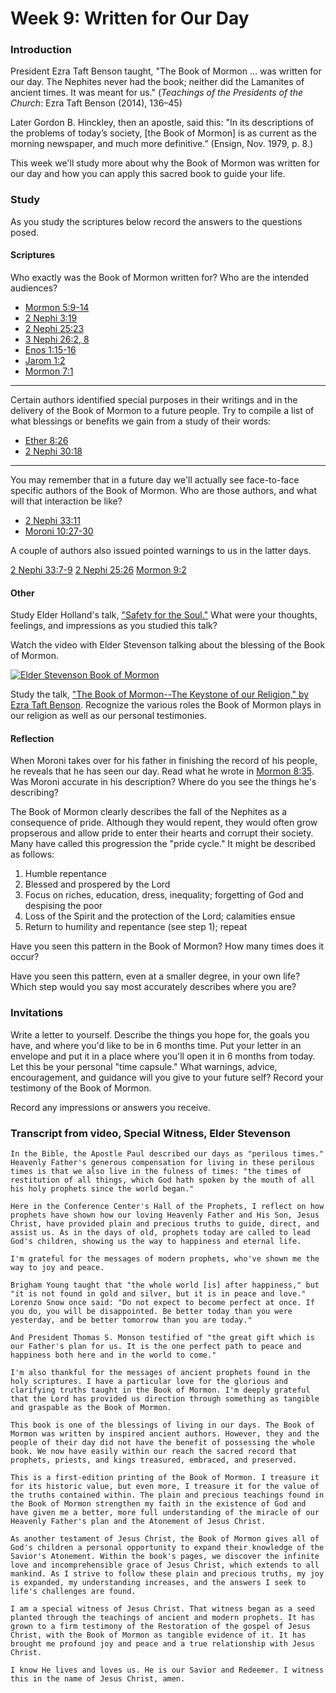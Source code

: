# Week 9: Written for Our Day

### Introduction

President Ezra Taft Benson taught, "The Book of Mormon … was written for our day. The Nephites never had the book; neither did the Lamanites of ancient times. It was meant for us." (_Teachings of the Presidents of the Church_: Ezra Taft Benson (2014), 136–45)

Later Gordon B. Hinckley, then an apostle, said this: "In its descriptions of the problems of today’s society, [the Book of Mormon] is as current as the morning newspaper, and much more definitive.” (Ensign, Nov. 1979, p. 8.)

This week we'll study more about why the Book of Mormon was written for our day and how you can apply this sacred book to guide your life.

### Study

As you study the scriptures below record the answers to the questions posed.

#### Scriptures

Who exactly was the Book of Mormon written for? Who are the intended audiences?

* [Mormon 5:9-14](https://www.lds.org/scriptures/bofm/morm/5.9-14)
* [2 Nephi 3:19](https://www.lds.org/scriptures/bofm/2-ne/3.19)
* [2 Nephi 25:23](https://www.lds.org/scriptures/bofm/2-ne/25.23)
* [3 Nephi 26:2, 8](https://www.lds.org/scriptures/bofm/3-ne/26.2,8)
* [Enos 1:15-16](https://www.lds.org/scriptures/bofm/enos/1.15-16)
* [Jarom 1:2](https://www.lds.org/scriptures/bofm/jarom/1.2)
* [Mormon 7:1](https://www.lds.org/scriptures/bofm/morm/7.1)

---

Certain authors identified special purposes in their writings and in the delivery of the Book of Mormon to a future people. Try to compile a list of what blessings or benefits we gain from a study of their words:

* [Ether 8:26](https://www.lds.org/scriptures/bofm/ether/8.26) 
* [2 Nephi 30:18](https://www.lds.org/scriptures/bofm/2-ne/30.18)

---

You may remember that in a future day we'll actually see face-to-face specific authors of the Book of Mormon. Who are those authors, and what will that interaction be like?

* [2 Nephi 33:11](https://www.lds.org/scriptures/bofm/2-ne/33.11)
* [Moroni 10:27-30](https://www.lds.org/scriptures/bofm/moro/10.27-30)

A couple of authors also issued pointed warnings to us in the latter days.

[2 Nephi 33:7-9](https://www.lds.org/scriptures/bofm/2-ne/33.7-9)
[2 Nephi 25:26](https://www.lds.org/scriptures/bofm/2-ne/25.26)
[Mormon 9:2](https://www.lds.org/scriptures/bofm/morm/9.2)

#### Other

Study Elder Holland's talk, ["Safety for the Soul."](https://www.lds.org/general-conference/2009/10/safety-for-the-soul) What were your thoughts, feelings, and impressions as you studied this talk?

Watch the video with Elder Stevenson talking about the blessing of the Book of Mormon.

[![Elder Stevenson Book of Mormon](https://d3vv6lp55qjaqc.cloudfront.net/items/0V0x2j3A1p2B042H3p3e/Image%202018-07-19%20at%209.28.45%20AM.png?X-CloudApp-Visitor-Id=1038689&v=2c16c75f)](https://www.youtube.com/watch?v=HyOoaorwdHY)

Study the talk, ["The Book of Mormon--The Keystone of our Religion," by Ezra Taft Benson](https://www.lds.org/general-conference/1986/10/the-book-of-mormon-keystone-of-our-religion?lang=eng). Recognize the various roles the Book of Mormon plays in our religion as well as our personal testimonies.

#### Reflection

When Moroni takes over for his father in finishing the record of his people, he reveals that he has seen our day. Read what he wrote in [Mormon 8:35](https://www.lds.org/scriptures/bofm/morm/8.35-37). Was Moroni accurate in his description? Where do you see the things he's describing?

The Book of Mormon clearly describes the fall of the Nephites as a consequence of pride. Although they would repent, they would often grow propserous and allow pride to enter their hearts and corrupt their society. Many have called this progression the "pride cycle." It might be described as follows:

1. Humble repentance
2. Blessed and prospered by the Lord
3. Focus on riches, education, dress, inequality; forgetting of God and despising the poor
4. Loss of the Spirit and the protection of the Lord; calamities ensue
5. Return to humility and repentance (see step 1); repeat

Have you seen this pattern in the Book of Mormon? How many times does it occur?

Have you seen this pattern, even at a smaller degree, in your own life? Which step would you say most accurately describes where you are?

### Invitations

Write a letter to yourself. Describe the things you hope for, the goals you have, and where you'd like to be in 6 months time. Put your letter in an envelope and put it in a place where you'll open it in 6 months from today. Let this be your personal "time capsule." What warnings, advice, encouragement, and guidance will you give to your future self? Record your testimony of the Book of Mormon.

Record any impressions or answers you receive.



### Transcript from video, Special Witness, Elder Stevenson
```
In the Bible, the Apostle Paul described our days as "perilous times." Heavenly Father's generous compensation for living in these perilous times is that we also live in the fulness of times: "the times of restitution of all things, which God hath spoken by the mouth of all his holy prophets since the world began."

Here in the Conference Center's Hall of the Prophets, I reflect on how prophets have shown how our loving Heavenly Father and His Son, Jesus Christ, have provided plain and precious truths to guide, direct, and assist us. As in the days of old, prophets today are called to lead God's children, showing us the way to happiness and eternal life.

I'm grateful for the messages of modern prophets, who've shown me the way to joy and peace.

Brigham Young taught that "the whole world [is] after happiness," but "it is not found in gold and silver, but it is in peace and love." Lorenzo Snow once said: "Do not expect to become perfect at once. If you do, you will be disappointed. Be better today than you were yesterday, and be better tomorrow than you are today."

And President Thomas S. Monson testified of "the great gift which is our Father's plan for us. It is the one perfect path to peace and happiness both here and in the world to come."

I'm also thankful for the messages of ancient prophets found in the holy scriptures. I have a particular love for the glorious and clarifying truths taught in the Book of Mormon. I'm deeply grateful that the Lord has provided us direction through something as tangible and graspable as the Book of Mormon.

This book is one of the blessings of living in our days. The Book of Mormon was written by inspired ancient authors. However, they and the people of their day did not have the benefit of possessing the whole book. We now have easily within our reach the sacred record that prophets, priests, and kings treasured, embraced, and preserved.

This is a first-edition printing of the Book of Mormon. I treasure it for its historic value, but even more, I treasure it for the value of the truths contained within. The plain and precious teachings found in the Book of Mormon strengthen my faith in the existence of God and have given me a better, more full understanding of the miracle of our Heavenly Father's plan and the Atonement of Jesus Christ.

As another testament of Jesus Christ, the Book of Mormon gives all of God's children a personal opportunity to expand their knowledge of the Savior's Atonement. Within the book's pages, we discover the infinite love and incomprehensible grace of Jesus Christ, which extends to all mankind. As I strive to follow these plain and precious truths, my joy is expanded, my understanding increases, and the answers I seek to life's challenges are found.

I am a special witness of Jesus Christ. That witness began as a seed planted through the teachings of ancient and modern prophets. It has grown to a firm testimony of the Restoration of the gospel of Jesus Christ, with the Book of Mormon as tangible evidence of it. It has brought me profound joy and peace and a true relationship with Jesus Christ.

I know He lives and loves us. He is our Savior and Redeemer. I witness this in the name of Jesus Christ, amen.
```
